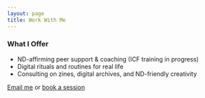 ```yaml
---
layout: page
title: Work With Me
---
```


### What I Offer

- ND-affirming peer support & coaching (ICF training in progress)
- Digital rituals and routines for real life
- Consulting on zines, digital archives, and ND-friendly creativity

[Email me](mailto:katy@numack.one) or [book a session](coachkaty.help) 